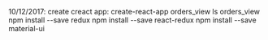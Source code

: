 
10/12/2017:
create creact app:
  create-react-app orders_view
  ls orders_view
  npm install --save redux
  npm install --save react-redux
  npm install --save material-ui
